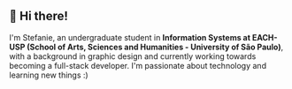 ## 👋 Hi there!

I'm Stefanie, an undergraduate student in **Information Systems at EACH-USP (School of Arts, Sciences and Humanities - University of São Paulo)**, with a background in graphic design and currently working towards becoming a full-stack developer. I'm passionate about technology and learning new things :)
